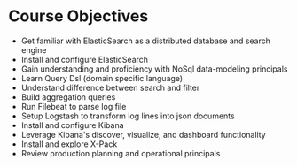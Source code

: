 # Course Objectives #

* Get familiar with ElasticSearch as a distributed database and search engine
* Install and configure ElasticSearch
* Gain understanding and proficiency with NoSql data-modeling principals
* Learn Query Dsl (domain specific language)
* Understand difference between search and filter
* Build aggregation queries
* Run Filebeat to parse log file
* Setup Logstash to transform log lines into json documents
* Install and configure Kibana
* Leverage Kibana's discover, visualize, and dashboard functionality
* Install and explore X-Pack
* Review production planning and operational principals